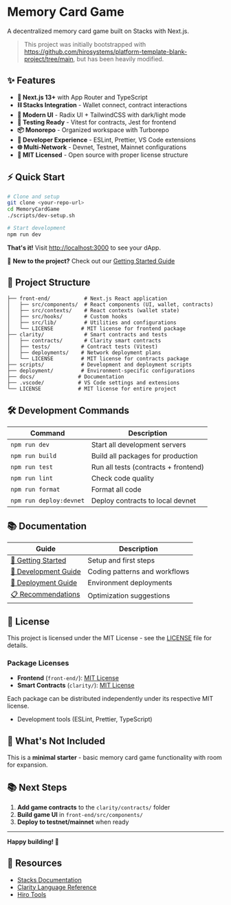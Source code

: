 # Memory Card Game

A decentralized memory card game built on Stacks with Next.js.

> This project was initially bootstrapped with https://github.com/hirosystems/platform-template-blank-project/tree/main, but has been heavily modified.

## ✨ Features

- **🚀 Next.js 13+** with App Router and TypeScript
- **⛓️ Stacks Integration** - Wallet connect, contract interactions
- **🎨 Modern UI** - Radix UI + TailwindCSS with dark/light mode
- **🧪 Testing Ready** - Vitest for contracts, Jest for frontend
- **📦 Monorepo** - Organized workspace with Turborepo
- **🔧 Developer Experience** - ESLint, Prettier, VS Code extensions
- **🌐 Multi-Network** - Devnet, Testnet, Mainnet configurations
- **📜 MIT Licensed** - Open source with proper license structure

## ⚡ Quick Start

```bash
# Clone and setup
git clone <your-repo-url>
cd MemoryCardGame
./scripts/dev-setup.sh

# Start development
npm run dev
```

**That's it!** Visit [http://localhost:3000](http://localhost:3000) to see your dApp.

📖 **New to the project?** Check out our [Getting Started Guide](./docs/GETTING_STARTED.md)

## 📁 Project Structure

```
├── front-end/           # Next.js React application
│   ├── src/components/  # React components (UI, wallet, contracts)
│   ├── src/contexts/    # React contexts (wallet state)
│   ├── src/hooks/       # Custom hooks
│   ├── src/lib/         # Utilities and configurations
│   └── LICENSE         # MIT license for frontend package
├── clarity/             # Smart contracts and tests
│   ├── contracts/       # Clarity smart contracts
│   ├── tests/          # Contract tests (Vitest)
│   ├── deployments/    # Network deployment plans
│   └── LICENSE         # MIT license for contracts package
├── scripts/            # Development and deployment scripts
├── deployment/         # Environment-specific configurations
├── docs/              # Documentation
├── .vscode/           # VS Code settings and extensions
└── LICENSE            # MIT license for entire project
```

## 🛠️ Development Commands

| Command                 | Description                          |
| ----------------------- | ------------------------------------ |
| `npm run dev`           | Start all development servers        |
| `npm run build`         | Build all packages for production    |
| `npm run test`          | Run all tests (contracts + frontend) |
| `npm run lint`          | Check code quality                   |
| `npm run format`        | Format all code                      |
| `npm run deploy:devnet` | Deploy contracts to local devnet     |

## 📚 Documentation

| Guide                                           | Description                   |
| ----------------------------------------------- | ----------------------------- |
| [🚀 Getting Started](./docs/GETTING_STARTED.md) | Setup and first steps         |
| [🔨 Development Guide](./docs/DEVELOPMENT.md)   | Coding patterns and workflows |
| [🚀 Deployment Guide](./deployment/README.md)   | Environment deployments       |
| [📋 Recommendations](./docs/RECOMMENDATIONS.md) | Optimization suggestions      |

## 📜 License

This project is licensed under the MIT License - see the [LICENSE](LICENSE) file for details.

### Package Licenses

- **Frontend** (`front-end/`): [MIT License](front-end/LICENSE)
- **Smart Contracts** (`clarity/`): [MIT License](clarity/LICENSE)

Each package can be distributed independently under its respective MIT license.

- Development tools (ESLint, Prettier, TypeScript)

## 🔗 What's Not Included

This is a **minimal starter** - basic memory card game functionality with room for expansion.

## 📚 Next Steps

1. **Add game contracts** to the `clarity/contracts/` folder
2. **Build game UI** in `front-end/src/components/`
3. **Deploy to testnet/mainnet** when ready

---

**Happy building! 🎉**

## 📖 Resources

- [Stacks Documentation](https://docs.stacks.co)
- [Clarity Language Reference](https://docs.stacks.co/clarity/)
- [Hiro Tools](https://docs.hiro.so)
